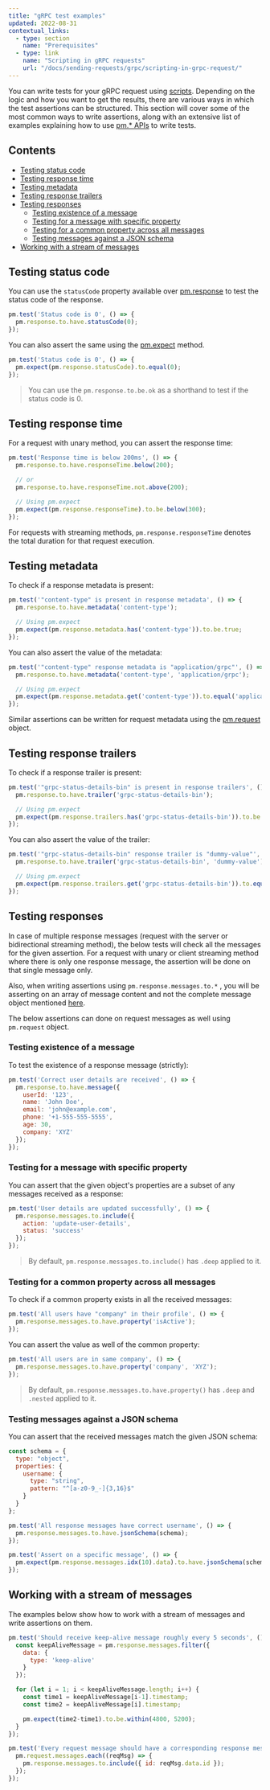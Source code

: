 ```yaml
---
title: "gRPC test examples"
updated: 2022-08-31
contextual_links:
  - type: section
    name: "Prerequisites"
  - type: link
    name: "Scripting in gRPC requests"
    url: "/docs/sending-requests/grpc/scripting-in-grpc-request/"
---
```


You can write tests for your gRPC request using [scripts](/docs/sending-requests/grpc/scripting-in-grpc-request/). Depending on the logic and how you want to get the results, there are various ways in which the test assertions can be structured. This section will cover some of the most common ways to write assertions, along with an extensive list of examples explaining how to use [pm.* APIs](/docs/sending-requests/grpc/postman-sandbox-api/) to write tests.

## Contents

* [Testing status code](#testing-status-code)
* [Testing response time](#testing-response-time)
* [Testing metadata](#testing-metadata)
* [Testing response trailers](#testing-response-trailers)
* [Testing responses](#testing-responses)
    * [Testing existence of a message](#testing-existence-of-a-message)
    * [Testing for a message with specific property](#testing-for-a-message-with-specific-property)
    * [Testing for a common property across all messages](#testing-for-a-common-property-across-all-messages)
    * [Testing messages against a JSON schema](#testing-messages-against-a-json-schema)
* [Working with a stream of messages](#working-with-a-stream-of-messages)

## Testing status code

 You can use the `statusCode` property available over [pm.response](/docs/sending-requests/grpc/postman-sandbox-api/#pmresponse) to test the status code of the response.

```javascript
pm.test('Status code is 0', () => {
  pm.response.to.have.statusCode(0);
});
```

You can also assert the same using the [pm.expect](/docs/sending-requests/grpc/postman-sandbox-api/#pmexpect) method.

```javascript
pm.test('Status code is 0', () => {
  pm.expect(pm.response.statusCode).to.equal(0);
});
```

> You can use the `pm.response.to.be.ok` as a shorthand to test if the status code is 0.

## Testing response time

For a request with unary method, you can assert the response time:

```javascript
pm.test('Response time is below 200ms', () => {
  pm.response.to.have.responseTime.below(200);

  // or
  pm.response.to.have.responseTime.not.above(200);

  // Using pm.expect
  pm.expect(pm.response.responseTime).to.be.below(300);
});
```

For requests with streaming methods, `pm.response.responseTime` denotes the total duration for that request execution.

## Testing metadata

To check if a response metadata is present:

```javascript
pm.test('"content-type" is present in response metadata', () => {
  pm.response.to.have.metadata('content-type');

  // Using pm.expect
  pm.expect(pm.response.metadata.has('content-type')).to.be.true;
});
```

You can also assert the value of the metadata:

```javascript
pm.test('"content-type" response metadata is "application/grpc"', () => {
  pm.response.to.have.metadata('content-type', 'application/grpc');

  // Using pm.expect
  pm.expect(pm.response.metadata.get('content-type')).to.equal('application/grpc');
});
```

Similar assertions can be written for request metadata using the [pm.request](/docs/sending-requests/grpc/postman-sandbox-api/#pmrequest) object.

## Testing response trailers

To check if a response trailer is present:

```javascript
pm.test('"grpc-status-details-bin" is present in response trailers', () => {
  pm.response.to.have.trailer('grpc-status-details-bin');

  // Using pm.expect
  pm.expect(pm.response.trailers.has('grpc-status-details-bin')).to.be.true;
});
```

You can also assert the value of the trailer:

```javascript
pm.test('"grpc-status-details-bin" response trailer is "dummy-value"', () => {
  pm.response.to.have.trailer('grpc-status-details-bin', 'dummy-value');

  // Using pm.expect
  pm.expect(pm.response.trailers.get('grpc-status-details-bin')).to.equal('dummy-value');
});
```

## Testing responses

In case of multiple response messages (request with the server or bidirectional streaming method), the below tests will check all the messages for the given assertion. For a request with unary or client streaming method where there is only one response message, the assertion will be done on that single message only.

Also, when writing assertions using `pm.response.messages.to.*` , you will be asserting on an array of message content and not the complete message object mentioned [here](/docs/sending-requests/grpc/postman-sandbox-api/#pmresponse).

The below assertions can done on request messages as well using `pm.request` object.

### Testing existence of a message

To test the existence of a response message (strictly):

```javascript
pm.test('Correct user details are received', () => {
  pm.response.to.have.message({
    userId: '123',
    name: 'John Doe',
    email: 'john@example.com',
    phone: '+1-555-555-5555',
    age: 30,
    company: 'XYZ'
  });
});
```

### Testing for a message with specific property

You can assert that the given object's properties are a subset of any messages received as a response:

```javascript
pm.test('User details are updated successfully', () => {
  pm.response.messages.to.include({
    action: 'update-user-details',
    status: 'success'
  });
});
```

> By default, `pm.response.messages.to.include()` has `.deep` applied to it.

### Testing for a common property across all messages

To check if a common property exists in all the received messages:

```javascript
pm.test('All users have "company" in their profile', () => {
  pm.response.messages.to.have.property('isActive');
});
```

You can assert the value as well of the common property:

```javascript
pm.test('All users are in same company', () => {
  pm.response.messages.to.have.property('company', 'XYZ');
});
```

> By default, `pm.response.messages.to.have.property()` has `.deep` and `.nested` applied to it.

### Testing messages against a JSON schema

You can assert that the received messages match the given JSON schema:

```javascript
const schema = {
  type: "object",
  properties: {
    username: {
      type: "string",
      pattern: "^[a-z0-9_-]{3,16}$"
    }
  }
};

pm.test('All response messages have correct username', () => {
  pm.response.messages.to.have.jsonSchema(schema);
});

pm.test('Assert on a specific message', () => {
  pm.expect(pm.response.messages.idx(10).data).to.have.jsonSchema(schema);
});
```

## Working with a stream of messages

The examples below show how to work with a stream of messages and write assertions on them.

```javascript
pm.test('Should receive keep-alive message roughly every 5 seconds', () => {
  const keepAliveMessage = pm.response.messages.filter({
    data: {
      type: 'keep-alive'
    }
  });

  for (let i = 1; i < keepAliveMessage.length; i++) {
    const time1 = keepAliveMessage[i-1].timestamp;
    const time2 = keepAliveMessage[i].timestamp;

    pm.expect(time2-time1).to.be.within(4800, 5200);
  }
});
```

```javascript
pm.test('Every request message should have a corresponding response message', () => {
  pm.request.messages.each((reqMsg) => {
    pm.response.messages.to.include({ id: reqMsg.data.id });
  });
});
```
